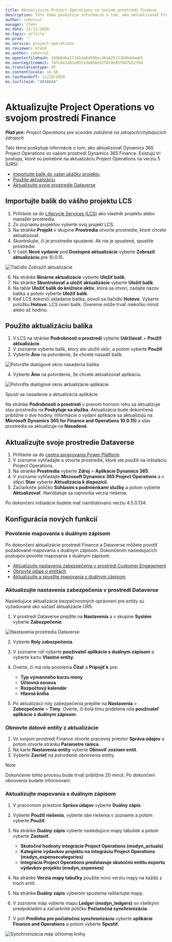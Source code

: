 ```yaml
---
title: Aktualizujte Project Operations vo svojom prostredí Finance
description: Táto téma poskytuje informácie o tom, ako aktualizovať Project Operations vo vašom prostredí Dynamics 365 Finance.
author: ruhercul
manager: tfehr
ms.date: 12/11/2020
ms.topic: article
ms.prod: ''
ms.service: project-operations
ms.reviewer: kfend
ms.author: ruhercul
ms.openlocfilehash: 249b8dba17165da04596ec46a625131b9b4daeb5
ms.sourcegitcommit: f4fc6e3a81e8551da050e92f8fde85f8d7b52fbd
ms.translationtype: HT
ms.contentlocale: sk-SK
ms.lasthandoff: 12/29/2020
ms.locfileid: "4816644"
---
```

# <a name="update-project-operations-in-your-finance-environment"></a>Aktualizujte Project Operations vo svojom prostredí Finance

_**Platí pre:** Project Operations pre scenáre založené na zdrojoch/chýbajúcich zdrojoch_


Táto téma poskytuje informácie o tom, ako aktualizovať Dynamics 365 Project Operations vo vašom prostredí Dynamics 365 Finance. Existujú tri postupy, ktoré sú potrebné na aktualizáciu Project Operations na verziu 5 (UR5):

- [Importujte balík do vašej ukážky projektu](#import)
- [Použite aktualizáciu](#apply)
- [Aktualizujte svoje prostredie Dataverse](#update)

## <a name="import-the-package-into-your-lcs-project"></a><a name="import"></a>Importujte balík do vášho projektu LCS

1. Prihláste sa do [Lifecycle Services (LCS)](https://lcs.dynamics.com/) ako vlastník projektu alebo manažér prostredia.
2. Zo zoznamu projektov vyberte svoj projekt LCS.
3. Na stránke **Projekt** v skupine **Prostredia** otvorte prostredie, ktoré chcete aktualizovať.
4. Skontrolujte, či je prostredie spustené. Ak nie je spustené, spustite prostredie.
5. V časti **Nové vydanie** pod **Dostupné aktualizácie** vyberte **Zobraziť aktualizáciu** pre 10.0.15.

![Tlačidlo Zobraziť aktualizácie](media/view-update.png)

6. Na stránke **Binárne aktualizácie** vyberte **Uložiť balík**.
7. Na stránke **Skontrolovať a uložiť aktualizácie** vyberte **Uložiť balík**.
8. Na table **Uložiť balík do knižnice aktív**, ktorá sa otvorí, zadajte názov balíka a potom vyberte **Uložiť balík**.
9. Keď LCS dokončí ukladanie balíka, povolí sa tlačidlo **Hotovo**. Vyberte položku **Hotovo**. LCS overí balík. Overenie môže trvať niekoľko minút alebo až hodinu.


## <a name="apply-the-package-update"></a><a name="apply"></a>Použite aktualizáciu balíka

1. V LCS na stránke **Podrobnosti o prostredí** vyberte **Udržiavať** > **Použiť aktualizácie**.
2. V zozname vyberte balík, ktorý ste uložili skôr, a potom vyberte **Použiť**.
3. Vyberte **Áno** na potvrdenie, že chcete nasadiť balík.

![Potvrďte dialógové okno nasadenia balíka](media/confirm-package-deployment.png)

4. Vyberte **Áno** na potvrdenie, že chcete aktualizovať aplikáciu.

![Potvrďte dialógové okno aktualizácie aplikácie](media/confirm-application-update.png)

Spustí sa nasadenie a aktualizácia aplikácie. 

Na stránke **Podrobnosti o prostredí** v pravom hornom rohu sa aktualizuje stav prostredia na **Poskytuje sa služba**. Aktualizácia bude dokončená približne o dve hodiny. Informácie o vydaní aplikácie sa aktualizujú na **Microsoft Dynamics 365 for Finance and Operations 10.0.15)** a stav prostredia sa aktualizuje na **Nasadené**.


## <a name="update-your-dataverse-environment"></a><a name="update"></a>Aktualizujte svoje prostredie Dataverse

1. Prihláste sa do [centra spravovania Power Platform](https://admin.powerplatform.com/).
2. V zozname vyhľadajte a otvorte prostredie, ktoré ste použili na inštaláciu Project Operations.
3. Na stránke **Prostredia** vyberte **Zdroj** > **Aplikácie Dynamics 365**.
4. V zozname vyhľadajte **Microsoft Dynamics 365 Project Operations** a v stĺpci **Stav** vyberte **Aktualizácia k dispozícii**.
5. Začiarknite políčko **Súhlasím s podmienkami služby** a potom vyberte **Aktualizovať**. Nainštaluje sa najnovšia verzia riešenia.

Po dokončení inštalácie budete mať nainštalovanú verziu 4.5.0.134.

## <a name="configure-new-features"></a>Konfigurácia nových funkcií

### <a name="enable-dual-write-mapping"></a>Povolenie mapovania s duálnym zápisom

Po dokončení aktualizácie prostredí Finance a Dataverse môžete povoliť požadované mapovania s duálnym zápisom. Dokončením nasledujúcich postupov povolíte mapovania s duálnym zápisom.

- [Aktualizujte nastavenia zabezpečenia v prostredí Customer Engagement](#security)
- [Obnovte údaje o entitách](#refresh)
- [Aktualizujte a spustite mapovania s duálnym zápisom](#run)

### <a name="update-security-settings-on-the-dataverse-environment"></a><a name="security"></a>Aktualizujte nastavenia zabezpečenia v prostredí Dataverse

Nasledujúce aktualizácie bezpečnostných oprávnení pre entity sú vyžadované ako súčasť aktualizácie UR5.

1. V prostredí Dataverse prejdite na **Nastavenia** a v skupine **Systém** vyberte **Zabezpečenie**.

![Nastavenia prostredia Dataverse](media/Picture21.png)

2. Vyberte **Roly zabezpečenia**.
3. V zozname rolí vyberte **používateľ aplikácie s duálnym zápisom** a vyberte kartu **Vlastné entity**. 
4. Overte, či má rola povolenia **Čítať** a **Pripojiť k** pre:

      - **Typ výmenného kurzu meny**
      - **Účtovná osnova** 
      - **Rozpočtový kalendár** 
      - **Hlavná kniha**

5. Po aktualizácii roly zabezpečenia prejdite na **Nastavenia** > **Zabezpečenie** > **Tímy**. Overte, či bola tímu pridelená rola **používateľ aplikácie s duálnym zápisom**. 

### <a name="refresh-data-entities-from-the-update"></a><a name="refresh"></a>Obnovte dátové entity z aktualizácie

1. Vo svojom prostredí Finance otvorte pracovný priestor **Správa údajov** a potom otvorte stránku **Parametre rámca**.
2. Na karte **Nastavenia entity** vyberte **Obnoviť zoznam entít**.
3. Vyberte **Zavrieť** na potvrdenie obnovenia entity.

 > [!NOTE]
 > Dokončenie tohto procesu bude trvať približne 20 minút. Po dokončení obnovenia budete informovaní.

### <a name="update-dual-write-mappings"></a><a name="run"></a>Aktualizujte mapovania s duálnym zápisom

1. V pracovnom priestore **Správa údajov** vyberte **Duálny zápis**.
2. Vyberte **Použiť riešenia**, vyberte obe riešenia v zozname a potom vyberte **Použiť**.
3. Na stránke **Duálny zápis** vyberte nasledujúce mapy tabuliek a potom vyberte **Zastaviť**.

    - **Skutočné hodnoty integrácie Project Operations (msdyn_actuals)**
    - **Kategórie výdavkov projektu na integráciu Project Operations (msdyn_expensecategories)**
    - **Integrácia Project Operations predstavuje skutočnú entitu exportu výdavkov projektu (msdyn_expenses)**

4. Na stránke **Verzia mapy tabuľky** použite novú verziu mapy na každú z troch entít.
5. Na stránke **Duálny zápis** výberom spustenia reštartujte mapy.
6. V zozname máp vyberte mapu **Ledger (msdyn_ledgers)** so všetkými predpokladmi a začiarknite políčko **Počiatočná synchronizácia**. 
7. V poli **Predloha pre počiatočnú synchronizáciu** vyberte **aplikácie Finance and Operations** a potom vyberte **Spustiť**.
 
 ![Synchronizácia máp účtovnej knihy](media/DW6.png)
 
